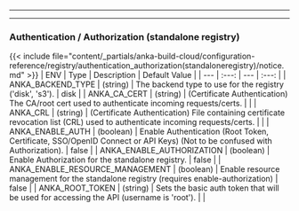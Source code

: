
---
---
### Authentication / Authorization (standalone registry)
{{< include file="content/_partials/anka-build-cloud/configuration-reference/registry/authentication_authorization(standaloneregistry)/notice.md" >}}
| ENV | Type | Description | Default Value |
| --- | :---: | --- | :---: |
| ANKA_BACKEND_TYPE | (string) | The backend type to use for the registry ('disk', 's3'). | disk |
| ANKA_CA_CERT | (string) | (Certificate Authentication) The CA/root cert used to authenticate incoming requests/certs. |  |
| ANKA_CRL | (string) | (Certificate Authentication) File containing certificate revocation list (CRL) used to authenticate incoming requests/certs. |  |
| ANKA_ENABLE_AUTH | (boolean) | Enable Authentication (Root Token, Certificate, SSO/OpenID Connect or API Keys) (Not to be confused with Authorization). | false |
| ANKA_ENABLE_AUTHORIZATION | (boolean) | Enable Authorization for the standalone registry. | false |
| ANKA_ENABLE_RESOURCE_MANAGEMENT | (boolean) | Enable resource management for the standalone registry (requires enable-authorization) | false |
| ANKA_ROOT_TOKEN | (string) | Sets the basic auth token that will be used for accessing the API (username is 'root'). |  |

